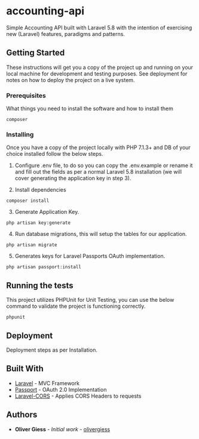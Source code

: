 # accounting-api

Simple Accounting API built with Laravel 5.8 with the intention of exercising new (Laravel) features, paradigms and patterns.

## Getting Started

These instructions will get you a copy of the project up and running on your local machine for development and testing purposes. See deployment for notes on how to deploy the project on a live system.

### Prerequisites

What things you need to install the software and how to install them

```
composer
```

### Installing

Once you have a copy of the project locally with PHP 7.1.3+ and DB of your choice installed follow the below steps.

1. Configure .env file, to do so you can copy the .env.example or rename it and fill out the fields as per a normal Laravel 5.8 installation (we will cover generating the application key in step 3).

2. Install dependencies

```
composer install
```

3. Generate Application Key. 

```
php artisan key:generate
```

4. Run database migrations, this will setup the tables for our application.

```
php artisan migrate
```

5. Generates keys for Laravel Passports OAuth implementation.

```
php artisan passport:install
```

## Running the tests

This project utilizes PHPUnit for Unit Testing, you can use the below command to validate the project is functioning correctly.

```
phpunit
```

## Deployment

Deployment steps as per Installation.

## Built With

* [Laravel](https://github.com/laravel/laravel) - MVC Framework
* [Passport](https://github.com/laravel/passport) - OAuth 2.0 Implementation
* [Laravel-CORS](https://github.com/barryvdh/laravel-cors) - Applies CORS Headers to requests

## Authors

* **Oliver Giess** - *Initial work* - [olivergiess](https://github.com/olivergiess)

